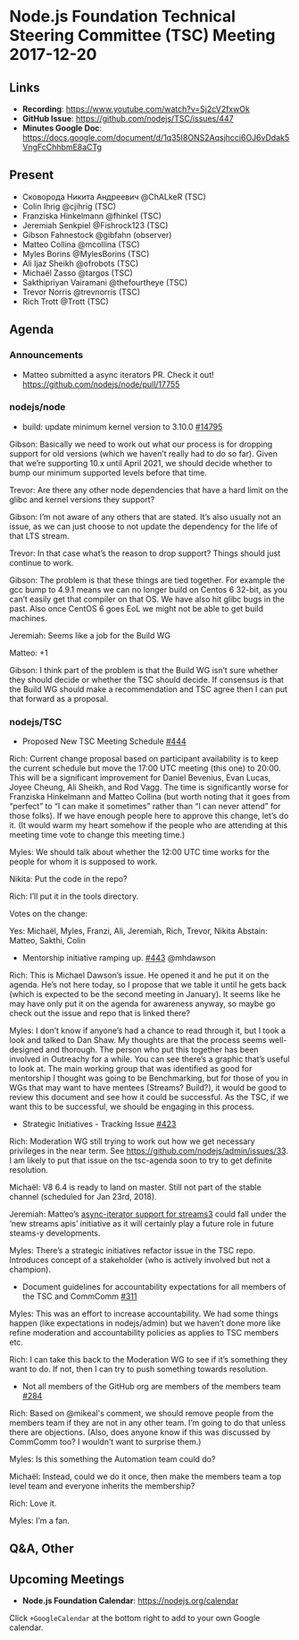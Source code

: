 # Node.js Foundation Technical Steering Committee (TSC) Meeting 2017-12-20

## Links

* **Recording**:  https://www.youtube.com/watch?v=Sj2cV2fxwOk
* **GitHub Issue**: https://github.com/nodejs/TSC/issues/447
* **Minutes Google Doc**: https://docs.google.com/document/d/1q35I8ONS2Aqsjhcci6OJ6vDdak5VngFcChhbmE8aCTg

## Present

* Сковорода Никита Андреевич @ChALkeR (TSC)
* Colin Ihrig @cjihrig (TSC)
* Franziska Hinkelmann @fhinkel (TSC)
* Jeremiah Senkpiel @Fishrock123 (TSC)
* Gibson Fahnestock @gibfahn (observer)
* Matteo Collina @mcollina (TSC)
* Myles Borins @MylesBorins (TSC)
* Ali Ijaz Sheikh @ofrobots (TSC)
* Michaël Zasso @targos (TSC)
* Sakthipriyan Vairamani @thefourtheye (TSC)
* Trevor Norris @trevnorris (TSC)
* Rich Trott @Trott (TSC)

## Agenda

### Announcements

* Matteo submitted a async iterators PR. Check it out! https://github.com/nodejs/node/pull/17755

### nodejs/node

* build: update minimum kernel version to 3.10.0 [#14795](https://github.com/nodejs/node/pull/14795)

Gibson: Basically we need to work out what our process is for dropping support for old versions (which we haven’t really had to do so far). Given that we’re supporting 10.x until April 2021, we should decide whether to bump our minimum supported levels before that time.

Trevor: Are there any other node dependencies that have a hard limit on the glibc and kernel versions they support?

Gibson: I’m not aware of any others that are stated. It’s also usually not an issue, as we can just choose to not update the dependency for the life of that LTS stream.

Trevor: In that case what’s the reason to drop support? Things should just continue to work.

Gibson: The problem is that these things are tied together. For example the gcc bump to 4.9.1 means we can no longer build on Centos 6 32-bit, as you can’t easily get that compiler on that OS. We have also hit glibc bugs in the past. Also once CentOS 6 goes EoL we might not be able to get build machines.

Jeremiah: Seems like a job for the Build WG

Matteo: +1

Gibson: I think part of the problem is that the Build WG isn’t sure whether they should decide or whether the TSC should decide. If consensus is that the Build WG should make a recommendation and TSC agree then I can put that forward as a proposal.

### nodejs/TSC

* Proposed New TSC Meeting Schedule [#444](https://github.com/nodejs/TSC/issues/444)

Rich: Current change proposal based on participant availability is to keep the current schedule but move the 17:00 UTC meeting (this one) to 20:00. This will be a significant improvement for Daniel Bevenius, Evan Lucas, Joyee Cheung, Ali Sheikh, and Rod Vagg. The time is significantly worse for Franziska Hinkelmann and Matteo Collina (but worth noting that it goes from “perfect” to “I can make it sometimes” rather than “I can never attend” for those folks). If we have enough people here to approve this change, let’s do it. (It would warm my heart somehow if the people who are attending at this meeting time vote to change this meeting time.)

Myles: We should talk about whether the 12:00 UTC time works for the people for whom it is supposed to work.

Nikita: Put the code in the repo?

Rich: I’ll put it in the tools directory.

Votes on the change:

Yes: Michaël, Myles, Franzi, Ali, Jeremiah, Rich, Trevor, Nikita
Abstain: Matteo, Sakthi, Colin

* Mentorship initiative ramping up. [#443](https://github.com/nodejs/TSC/issues/443)
@mhdawson

Rich: This is Michael Dawson’s issue. He opened it and he put it on the agenda. He’s not here today, so I propose that we table it until he gets back (which is expected to be the second meeting in January). It seems like he may have only put it on the agenda for awareness anyway, so maybe go check out the issue and repo that is linked there?

Myles: I don’t know if anyone’s had a chance to read through it, but I took a look and talked to Dan Shaw. My thoughts are that the process seems well-designed and thorough. The person who put this together has been involved in Outreachy for a while. You can see there’s a graphic that’s useful to look at. The main working group that was identified as good for mentorship I thought was going to be Benchmarking, but for those of you in WGs that may want to have mentees (Streams? Build?), it would be good to review this document and see how it could be successful. As the TSC, if we want this to be successful, we should be engaging in this process.

* Strategic Initiatives - Tracking Issue [#423](https://github.com/nodejs/TSC/issues/423)

Rich: Moderation WG still trying to work out how we get necessary privileges in the near term. See https://github.com/nodejs/admin/issues/33. I am likely to put that issue on the tsc-agenda soon to try to get definite resolution.

Michaël: V8 6.4 is ready to land on master. Still not part of the stable channel (scheduled for Jan 23rd, 2018).

Jeremiah: Matteo’s [async-iterator support for streams3](https://github.com/nodejs/node/pull/17755) could fall under the ‘new streams apis’ initiative as it will certainly play a future role in future steams-y developments.

Myles: There’s a strategic initiatives refactor issue in the TSC repo. Introduces concept of a stakeholder (who is actively involved but not a champion).

* Document guidelines for accountability expectations for all members of the TSC and CommComm [#311](https://github.com/nodejs/TSC/issues/311)

Myles: This was an effort to increase accountability. We had some things happen (like expectations in nodejs/admin) but we haven’t done more like refine moderation and accountability policies as applies to TSC members etc.

Rich: I can take this back to the Moderation WG to see if it’s something they want to do. If not, then I can try to push something towards resolution.

* Not all members of the GitHub org are members of the members team [#284](https://github.com/nodejs/TSC/issues/284)

Rich: Based on @mikeal's comment, we should remove people from the members team if they are not in any other team. I’m going to do that unless there are objections. (Also, does anyone know if this was discussed by CommComm too? I wouldn’t want to surprise them.)

Myles: Is this something the Automation team could do?

Michaël: Instead, could we do it once, then make the members team a top level team and everyone inherits the membership?

Rich: Love it.

Myles: I’m a fan.

## Q&A, Other

## Upcoming Meetings

* **Node.js Foundation Calendar**: https://nodejs.org/calendar

Click `+GoogleCalendar` at the bottom right to add to your own Google calendar.
